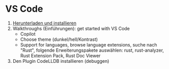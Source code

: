 # VS Code


1. [Herunterladen und installieren](https://code.visualstudio.com/)
2. Walkthroughs (Einführungen): get started with VS Code
    - Copilot
    - Choose theme (dunkel/hell/Kontrast)
    - Support for languages, browse language extensions, suche nach "Rust", folgende Erweiterungspakete auswählen: rust, rust-analyzer, Rust Extension Pack, Rust Doc Viewer
3. Den Plugin CodeLLDB installieren (debuggen)